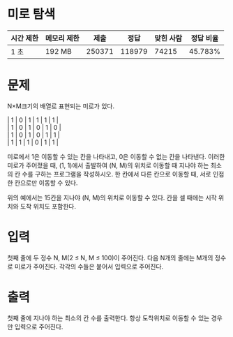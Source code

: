 # 미로 탐색
| 시간 제한 | 메모리 제한 | 제출  | 정답  | 맞힌 사람 | 정답 비율 |
|-----------|-------------|-------|-------|-----------|-----------|
| 1 초      | 192 MB      | 250371 | 118979 | 74215      | 45.783%  |

# 문제
N×M크기의 배열로 표현되는 미로가 있다.

| 1 | 0 | 1 | 1 | 1 | 1 |  
| 1 | 0 | 1 | 0 | 1 | 0 |  
| 1 | 0 | 1 | 0 | 1 | 1 |  
| 1 | 1 | 1 | 0 | 1 | 1 |  

미로에서 1은 이동할 수 있는 칸을 나타내고, 0은 이동할 수 없는 칸을 나타낸다. 이러한 미로가 주어졌을 때, (1, 1)에서 출발하여 (N, M)의 위치로 이동할 때 지나야 하는 최소의 칸 수를 구하는 프로그램을 작성하시오. 한 칸에서 다른 칸으로 이동할 때, 서로 인접한 칸으로만 이동할 수 있다.

위의 예에서는 15칸을 지나야 (N, M)의 위치로 이동할 수 있다. 칸을 셀 때에는 시작 위치와 도착 위치도 포함한다.

# 입력
첫째 줄에 두 정수 N, M(2 ≤ N, M ≤ 100)이 주어진다. 다음 N개의 줄에는 M개의 정수로 미로가 주어진다. 각각의 수들은 붙어서 입력으로 주어진다.

# 출력
첫째 줄에 지나야 하는 최소의 칸 수를 출력한다. 항상 도착위치로 이동할 수 있는 경우만 입력으로 주어진다.